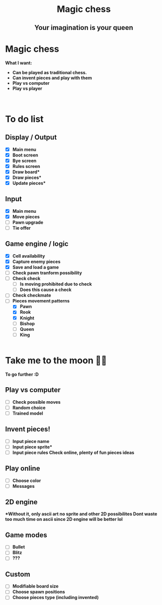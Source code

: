 <h1 align="center"> <b> Magic chess </h1>
<h2 align="center"> Your imagination is your queen</h2>

# Magic chess
What I want:  
- Can be played as traditional chess.  
- Can invent pieces and play with them  
- Play vs computer  
- Play vs player  
<br> </br>

# To do list
## Display / Output
- [x] Main menu
- [x] Boot screen
- [x] Bye screen
- [x] Rules screen
- [x] Draw board*
- [x] Draw pieces*
- [x] Update pieces*
 
## Input
- [x] Main menu
- [x] Move pieces
- [ ] Pawn upgrade
- [ ] Tie offer

## Game engine / logic
- [x] Cell availability
- [x] Capture enemy pieces
- [x] Save and load a game
- [ ] Check pawn tranform possibility
- [ ] Check check
    - [ ] Is moving prohibited due to check
    - [ ] Does this cause a check
- [ ] Check checkmate
- [ ] Pieces movement patterns
    - [x] Pawn
    - [x] Rook
    - [x] Knight
    - [ ] Bishop
    - [ ] Queen
    - [ ] King
<br> </br>

# Take me to the moon 🎵🎵
To go further :D
## Play vs computer
- [ ] Check possible moves
- [ ] Random choice
- [ ] Trained model

## Invent pieces!
- [ ] Input piece name
- [ ] Input piece sprite*
- [ ] Input piece rules
Check online, plenty of fun pieces ideas

## Play online
- [ ] Choose color
- [ ] Messages

## 2D engine
*Without it, only ascii art no sprite and other 2D possibilites
Dont waste too much time on ascii since 2D engine will be better lol

## Game modes
- [ ] Bullet
- [ ] Blitz
- [ ] ???

## Custom
- [ ] Modifiable board size
- [ ] Choose spawn positions 
- [ ] Choose pieces type (including invented)
